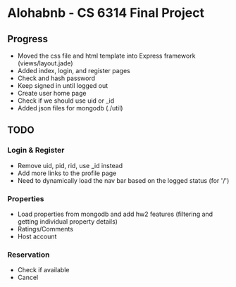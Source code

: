 # Alohabnb - CS 6314 Final Project
## Progress
- Moved the css file and html template into Express framework (views/layout.jade)
- Added index, login, and register pages
- Check and hash password
- Keep signed in until logged out
- Create user home page
- Check if we should use uid or _id
- Added json files for mongodb (./util)
## TODO
### Login & Register
- Remove uid, pid, rid, use _id instead
- Add more links to the profile page
- Need to dynamically load the nav bar based on the logged status (for '/')
### Properties
- Load properties from mongodb and add hw2 features (filtering and getting individual property details)
- Ratings/Comments
- Host account
### Reservation
- Check if available
- Cancel
